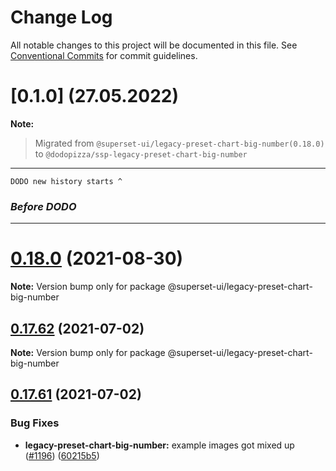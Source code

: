 # Change Log

All notable changes to this project will be documented in this file.
See [Conventional Commits](https://conventionalcommits.org) for commit guidelines.

# [0.1.0] (27.05.2022)

**Note:**
  > Migrated from `@superset-ui/legacy-preset-chart-big-number(0.18.0)` to `@dodopizza/ssp-legacy-preset-chart-big-number`
___

`DODO new history starts ^`

### *Before DODO*
___
# [0.18.0](https://github.com/apache-superset/superset-ui/compare/v0.17.87...v0.18.0) (2021-08-30)

**Note:** Version bump only for package @superset-ui/legacy-preset-chart-big-number





## [0.17.62](https://github.com/apache-superset/superset-ui/compare/v0.17.61...v0.17.62) (2021-07-02)

**Note:** Version bump only for package @superset-ui/legacy-preset-chart-big-number





## [0.17.61](https://github.com/apache-superset/superset-ui/compare/v0.17.60...v0.17.61) (2021-07-02)


### Bug Fixes

* **legacy-preset-chart-big-number:** example images got mixed up ([#1196](https://github.com/apache-superset/superset-ui/issues/1196)) ([60215b5](https://github.com/apache-superset/superset-ui/commit/60215b5a4c5ae416fc27418c276276ed38ab7f19))
